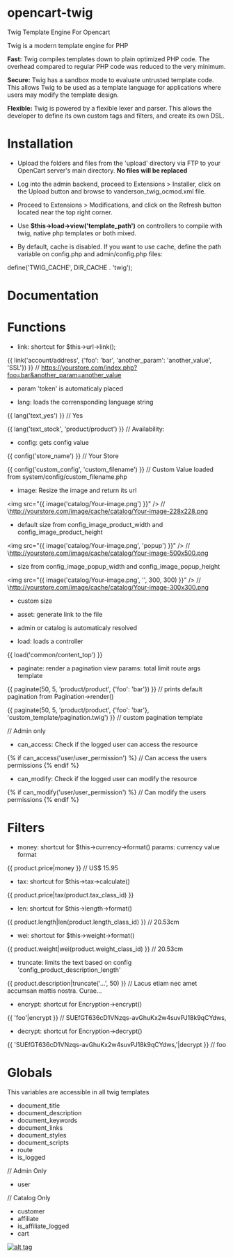 # opencart-twig
Twig Template Engine For Opencart

Twig is a modern template engine for PHP

<b>Fast:</b> Twig compiles templates down to plain optimized PHP code. The overhead compared to regular PHP code was reduced to the very minimum.

<b>Secure:</b> Twig has a sandbox mode to evaluate untrusted template code. This allows Twig to be used as a template language for applications where users may modify the template design.

<b>Flexible:</b> Twig is powered by a flexible lexer and parser. This allows the developer to define its own custom tags and filters, and create its own DSL.

Installation
============

- Upload the folders and files from the 'upload' directory via FTP to your OpenCart server's main directory. <b>No files will be replaced</b>

- Log into the admin backend,  proceed to Extensions > Installer, click on the Upload button and browse to vanderson_twig_ocmod.xml file.

- Proceed to Extensions > Modifications, and click on the Refresh button located near the top right corner.

- Use <b>$this->load->view('template_path')</b> on controllers to compile with twig, native php templates or both mixed.

- By default, cache is disabled. If you want to use cache, define the path variable on config.php and admin/config.php files:

define('TWIG_CACHE', DIR_CACHE . 'twig');


Documentation
=============

Functions
=========

- link: shortcut for $this->url->link();

{{ link('account/address', {'foo': 'bar', 'another_param': 'another_value', 'SSL'}) }} // https://yourstore.com/index.php?foo=bar&another_param=another_value
* param 'token' is automaticaly placed


- lang: loads the corrensponding language string

{{ lang('text_yes') }} // Yes

{{ lang('text_stock', 'product/product') }} // Availability:


- config: gets config value

{{ config('store_name') }} // Your Store

{{ config('custom_config', 'custom_filename') }} // Custom Value loaded from system/config/custom_filename.php


- image: Resize the image and return its url

\<img src="{{ image('catalog/Your-image.png') }}" /> // \http://yourstore.com/image/cache/catalog/Your-image-228x228.png
* default size from config_image_product_width and config_image_product_height

\<img src="{{ image('catalog/Your-image.png', 'popup') }}" /> // \http://yourstore.com/image/cache/catalog/Your-image-500x500.png
* size from config_image_popup_width and config_image_popup_height

\<img src="{{ image('catalog/Your-image.png', '', 300, 300) }}" /> // \http://yourstore.com/image/cache/catalog/Your-image-300x300.png
* custom size


- asset: generate link to the file

<script src="{{ asset('javascript/bootstrap.js') }} "></script>
* admin or catalog is automaticaly resolved


- load: loads a controller

<div class="home-top-block">
    {{ load('common/content_top') }}
</div>


- paginate: render a pagination view
    params:
        total
        limit
        route
        args
        template

{{ paginate(50, 5, 'product/product', {'foo': 'bar'}) }} // prints default pagination from Pagination->render()

{{ paginate(50, 5, 'product/product', {'foo': 'bar'}, 'custom_template/pagination.twig') }} // custom pagination template


// Admin only

- can_access: Check if the logged user can access the resource

{% if can_access('user/user_permission') %}
    // Can access the users permissions
{% endif %}


- can_modify: Check if the logged user can modify the resource

{% if can_modify('user/user_permission') %}
    // Can modify the users permissions
{% endif %}


Filters
=======

- money: shortcut for $this->currency->format()
    params:
        currency
        value
        format

{{ product.price|money }} // US$ 15.95


- tax: shortcut for $this->tax->calculate()

{{ product.price|tax(product.tax_class_id) }}


- len: shortcut for $this->length->format()

{{ product.length|len(product.length_class_id) }} // 20.53cm


- wei: shortcut for $this->weight->format()

{{ product.weight|wei(product.weight_class_id) }} // 20.53cm


- truncate: limits the text based on config 'config_product_description_length'

{{ product.description|truncate('...', 50) }} // Lacus etiam nec amet accumsan mattis nostra. Curae...

- encrypt: shortcut for Encryption->encrypt()

{{ 'foo'|encrypt }} // SUEfGT636cD1VNzqs-avGhuKx2w4suvPJ18k9qCYdws,


- decrypt: shortcut for Encryption->decrypt()

{{ 'SUEfGT636cD1VNzqs-avGhuKx2w4suvPJ18k9qCYdws,'|decrypt }} // foo


Globals
=======

This variables are accessible in all twig templates

- document_title
- document_description
- document_keywords
- document_links
- document_styles
- document_scripts
- route
- is_logged

// Admin Only

- user

// Catalog Only

- customer
- affiliate
- is_affiliate_logged
- cart


[![alt tag](https://www.paypalobjects.com/en_US/i/btn/btn_donateCC_LG.gif)](https://www.paypal.com/cgi-bin/webscr?cmd=_s-xclick&hosted_button_id=92R8ND2JM9RBN)